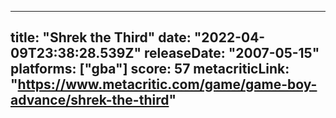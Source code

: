 
---
title: "Shrek the Third"
date: "2022-04-09T23:38:28.539Z"
releaseDate: "2007-05-15"
platforms: ["gba"]
score: 57
metacriticLink: "https://www.metacritic.com/game/game-boy-advance/shrek-the-third"
---
